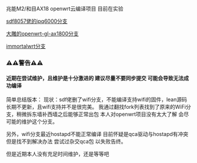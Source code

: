 兆能M2/和目AX18 openwrt云编译项目 目前在实验

[sdf8057佬的ipq6000分支](https://github.com/sdf8057/ipq6000)

[大雕的openwrt-gl-ax1800分支](https://github.com/coolsnowwolf/openwrt-gl-ax1800)

[immortalwrt分支](https://github.com/immortalwrt/immortalwrt)


### ⚠⚠警告⚠⚠
####  近期在尝试维护，且维护是十分激进的 建议尽量不要同步提交 可能会导致无法成功编译

简单总结版本：
现状：sdf佬删了wifi分支，不能编译支持wifi的固件，lean源码长期不更新，且wifi支持并不是很完美。
我通过翻找fork列表找到了原来的WiFi分支，稍微拆东墙补西墙之后能够正常出包 本人对openwrt项目没有太大了解 会尽可能的维护这个分支。

另外，wifi分支最近hostapd不能正常编译 目前怀疑是qca驱动与hostapd有冲突 但是找不到解决办法 尝试过杂交qca包 以失败告终。

但是近期本人没有充足时间维护，还是等等吧
